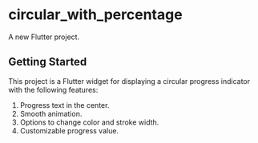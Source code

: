 # circular_with_percentage

A new Flutter project.

## Getting Started

This project is a Flutter widget for displaying a circular progress indicator with the following features:

1. Progress text in the center.
2. Smooth animation.
3. Options to change color and stroke width.
4. Customizable progress value.
